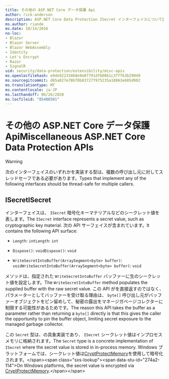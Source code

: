 ```yaml
---
title: その他の ASP.NET Core データ保護 Api
author: rick-anderson
description: ASP.NET Core Data Protection ISecret インターフェイスについて説明します。
ms.author: riande
ms.date: 10/14/2016
no-loc:
- Blazor
- Blazor Server
- Blazor WebAssembly
- Identity
- Let's Encrypt
- Razor
- SignalR
uid: security/data-protection/extensibility/misc-apis
ms.openlocfilehash: e9de92233468e9e07791df608b1c37ffb3b29949
ms.sourcegitcommit: d65a027e78bf0b83727f975235a18863e685d902
ms.translationtype: MT
ms.contentlocale: ja-JP
ms.lasthandoff: 06/26/2020
ms.locfileid: "85408501"
---
```

# <a name="miscellaneous-aspnet-core-data-protection-apis"></a><span data-ttu-id="274a2-103">その他の ASP.NET Core データ保護 Api</span><span class="sxs-lookup"><span data-stu-id="274a2-103">Miscellaneous ASP.NET Core Data Protection APIs</span></span>

<a name="data-protection-extensibility-mics-apis"></a>

>[!WARNING]
> <span data-ttu-id="274a2-104">次のインターフェイスのいずれかを実装する型は、複数の呼び出し元に対してスレッドセーフである必要があります。</span><span class="sxs-lookup"><span data-stu-id="274a2-104">Types that implement any of the following interfaces should be thread-safe for multiple callers.</span></span>

## <a name="isecret"></a><span data-ttu-id="274a2-105">ISecret</span><span class="sxs-lookup"><span data-stu-id="274a2-105">ISecret</span></span>

<span data-ttu-id="274a2-106">インターフェイスは、 `ISecret` 暗号化キーマテリアルなどのシークレット値を表します。</span><span class="sxs-lookup"><span data-stu-id="274a2-106">The `ISecret` interface represents a secret value, such as cryptographic key material.</span></span> <span data-ttu-id="274a2-107">次の API サーフェイスが含まれています。</span><span class="sxs-lookup"><span data-stu-id="274a2-107">It contains the following API surface:</span></span>

* <span data-ttu-id="274a2-108">`Length`: `int`</span><span class="sxs-lookup"><span data-stu-id="274a2-108">`Length`: `int`</span></span>

* <span data-ttu-id="274a2-109">`Dispose()`: `void`</span><span class="sxs-lookup"><span data-stu-id="274a2-109">`Dispose()`: `void`</span></span>

* <span data-ttu-id="274a2-110">`WriteSecretIntoBuffer(ArraySegment<byte> buffer)`: `void`</span><span class="sxs-lookup"><span data-stu-id="274a2-110">`WriteSecretIntoBuffer(ArraySegment<byte> buffer)`: `void`</span></span>

<span data-ttu-id="274a2-111">メソッドは、指定された `WriteSecretIntoBuffer` バッファーに生のシークレット値を設定します。</span><span class="sxs-lookup"><span data-stu-id="274a2-111">The `WriteSecretIntoBuffer` method populates the supplied buffer with the raw secret value.</span></span> <span data-ttu-id="274a2-112">この API がを直接返すのではなく、パラメーターとしてバッファーを受け取る理由は、 `byte[]` 呼び出し元がバッファーオブジェクトをピン留めして、秘密の露出をマネージガベージコレクターに制限する可能性があるためです。</span><span class="sxs-lookup"><span data-stu-id="274a2-112">The reason this API takes the buffer as a parameter rather than returning a `byte[]` directly is that this gives the caller the opportunity to pin the buffer object, limiting secret exposure to the managed garbage collector.</span></span>

<span data-ttu-id="274a2-113">この `Secret` 型は、の具象実装であり、 `ISecret` シークレット値はインプロセスメモリに格納されます。</span><span class="sxs-lookup"><span data-stu-id="274a2-113">The `Secret` type is a concrete implementation of `ISecret` where the secret value is stored in in-process memory.</span></span> <span data-ttu-id="274a2-114">Windows プラットフォームでは、シークレット値は[CryptProtectMemory](https://msdn.microsoft.com/library/windows/desktop/aa380262(v=vs.85).aspx)を使用して暗号化されます。</span><span class="sxs-lookup"><span data-stu-id="274a2-114">On Windows platforms, the secret value is encrypted via [CryptProtectMemory](https://msdn.microsoft.com/library/windows/desktop/aa380262(v=vs.85).aspx).</span></span>
